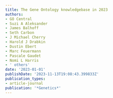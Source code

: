 ```yaml
---
title: The Gene Ontology knowledgebase in 2023
authors:
- GO Central
- Suzi A Aleksander
- James Balhoff
- Seth Carbon
- J Michael Cherry
- Harold J Drabkin
- Dustin Ebert
- Marc Feuermann
- Pascale Gaudet
- Nomi L Harris
- ' others'
date: '2023-01-01'
publishDate: '2023-11-13T19:08:43.399833Z'
publication_types:
- article-journal
publication: '*Genetics*'
---
```


